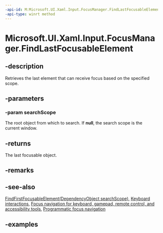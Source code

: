 ```yaml
---
-api-id: M:Microsoft.UI.Xaml.Input.FocusManager.FindLastFocusableElement(Microsoft.UI.Xaml.DependencyObject)
-api-type: winrt method
---
```


<!-- Method syntax.
public DependencyObject FocusManager.FindLastFocusableElement(DependencyObject searchScope)
-->

# Microsoft.UI.Xaml.Input.FocusManager.FindLastFocusableElement

## -description

Retrieves the last element that can receive focus based on the specified scope.

## -parameters

### -param searchScope

The root object from which to search. If **null**, the search scope is the current window.

## -returns

The last focusable object.

## -remarks

## -see-also

[FindFirstFocusableElement(DependencyObject searchScope)](focusmanager_findfirstfocusableelement_331910057.md), [Keyboard interactions](/windows/apps/design/input/keyboard-interactions), [Focus navigation for keyboard, gamepad, remote control, and accessibility tools](/windows/apps/design/input/focus-navigation), [Programmatic focus navigation](/windows/apps/design/input/focus-navigation-programmatic)

## -examples

